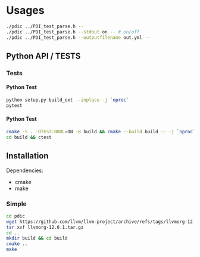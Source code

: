 # Usages

```sh
./pdic ../PDI_test_parse.h --
./pdic ../PDI_test_parse.h --stdout on -- # on/off
./pdic ../PDI_test_parse.h --outputfilename out.yml --
```

## Python API / TESTS

### Tests

#### Python Test

```sh
python setup.py build_ext --inplace -j `nproc`
pytest
```

#### Python Test

```sh
cmake -S . -DTEST:BOOL=ON -B build && cmake --build build -- -j `nproc`
cd build && ctest
```

## Installation

Dependencies:

- cmake
- make

### Simple

```sh
cd pdic
wget https://github.com/llvm/llvm-project/archive/refs/tags/llvmorg-12.0.1.tar.gz
tar xvf llvmorg-12.0.1.tar.gz
cd ..
mkdir build && cd build
cmake ..
make
```

